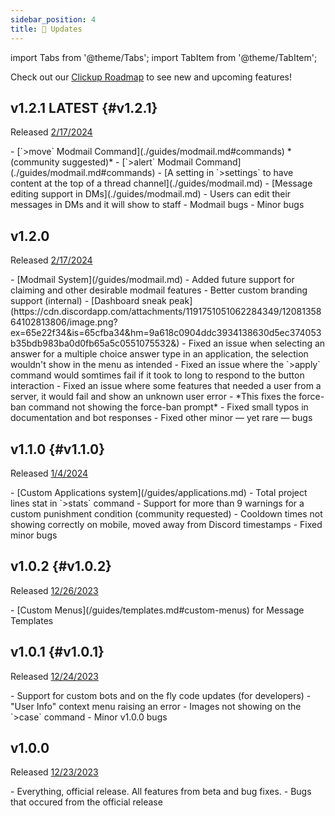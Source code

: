 ```yaml
---
sidebar_position: 4
title: 📢 Updates
---
```


import Tabs from '@theme/Tabs';
import TabItem from '@theme/TabItem';

Check out our [Clickup Roadmap](https://sharing.clickup.com/36041748/l/h/6-900902486041-1/c850810baf29f0f) to see new and upcoming features!

## v1.2.1 <span className="badge badge--primary">LATEST</span> {#v1.2.1}
Released [2/17/2024](./updates.md)

<Tabs>
  <TabItem value="added" label="Added (4)" default>
  - [`>move` Modmail Command](./guides/modmail.md#commands) *(community suggested)*
  - [`>alert` Modmail Command](./guides/modmail.md#commands)
  - [A setting in `>settings` to have content at the top of a thread channel](./guides/modmail.md)
  - [Message editing support in DMs](./guides/modmail.md)
    - Users can edit their messages in DMs and it will show to staff
  </TabItem>
  <TabItem value="fixed" label="Fixed (2)">
    - Modmail bugs
    - Minor bugs
  </TabItem>
</Tabs>

## v1.2.0
Released [2/17/2024](./updates.md)

<Tabs>
  <TabItem value="added" label="Added (4)" default>
  - [Modmail System](/guides/modmail.md)
    - Added future support for claiming and other desirable modmail features
  - Better custom branding support (internal)
  - [Dashboard sneak peak](https://cdn.discordapp.com/attachments/1191751051062284349/1208135864102813806/image.png?ex=65e22f34&is=65cfba34&hm=9a618c0904ddc3934138630d5ec374053b35bdb983ba0d0fb65a5c0551075532&)
  </TabItem>
  <TabItem value="fixed" label="Fixed (5)">
    - Fixed an issue when selecting an answer for a multiple choice answer type in an application, the selection wouldn't show in the menu as intended
    - Fixed an issue where the `>apply` command would somtimes fail if it took to long to respond to the button interaction
    - Fixed an issue where some features that needed a user from a server, it would fail and show an unknown user error
      - *This fixes the force-ban command not showing the force-ban prompt*
    - Fixed small typos in documentation and bot responses
    - Fixed other minor — yet rare — bugs
  </TabItem>
</Tabs>

## v1.1.0 {#v1.1.0}
Released [1/4/2024](./updates.md)

<Tabs>
  <TabItem value="added" label="Added (3)" default>
  - [Custom Applications system](/guides/applications.md)
  - Total project lines stat in `>stats` command
  - Support for more than 9 warnings for a custom punishment condition (community requested)
  </TabItem>
  <TabItem value="fixed" label="Fixed (2)">
    - Cooldown times not showing correctly on mobile, moved away from Discord timestamps
    - Fixed minor bugs
  </TabItem>
</Tabs>

## v1.0.2 {#v1.0.2}
Released [12/26/2023](./updates.md)

<Tabs>
  <TabItem value="added" label="Added (1)">
    - [Custom Menus](/guides/templates.md#custom-menus) for Message Templates
  </TabItem>
</Tabs>

## v1.0.1 {#v1.0.1}
Released [12/24/2023](./updates.md)

<Tabs>
  <TabItem value="added" label="Added (1)">
    - Support for custom bots and on the fly code updates (for developers)
  </TabItem>
  <TabItem value="fixed" label="Fixed (3)">
    - "User Info" context menu raising an error
    - Images not showing on the `>case` command
    - Minor v1.0.0 bugs
  </TabItem>
</Tabs>

## v1.0.0
Released [12/23/2023](./updates.md)

<Tabs>
  <TabItem value="added" label="Added (1)">
    - Everything, official release. All features from beta and bug fixes.
  </TabItem>
  <TabItem value="fixed" label="Fixed (1)">
   - Bugs that occured from the official release
  </TabItem>
</Tabs>
